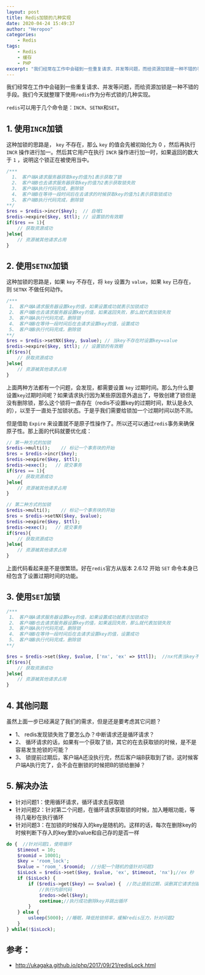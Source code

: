 ```yaml
---
layout: post
title: Redis加锁的几种实现
date: 2020-04-24 15:49:37
author: "Heropoo"
categories: 
    - Redis
tags:
    - Redis
    - 缓存
    - PHP
excerpt: "我们经常在工作中会碰到一些重复请求、并发等问题，而给资源加锁是一种不错的手段。我们今天就整理下使用`redis`作为分布式锁的几种实现。"
---
```


我们经常在工作中会碰到一些重复请求、并发等问题，而给资源加锁是一种不错的手段。我们今天就整理下使用`redis`作为分布式锁的几种实现。

`redis`可以用于几个命令是：`INCR`、`SETNX`和`SET`。

## 1. 使用`INCR`加锁
这种加锁的思路是， `key` 不存在，那么 `key` 的值会先被初始化为 0 ，然后再执行 `INCR` 操作进行加一。然后其它用户在执行 `INCR` 操作进行加一时，如果返回的数大于 `1` ，说明这个锁正在被使用当中。

```php
/***
  1、 客户端A请求服务器获取key的值为1表示获取了锁
  2、 客户端B也去请求服务器获取key的值为2表示获取锁失败
  3、 客户端A执行代码完成，删除锁
  4、 客户端B在等待一段时间后在去请求的时候获取key的值为1表示获取锁成功
  5、 客户端B执行代码完成，删除锁
**/
$res = $redis->incr($key);  // 自增1
$redis->expire($key, $ttl); // 设置锁的有效期
if($res == 1){  
    // 获取资源成功
}else{
    // 资源被其他请求占用
}
```

## 2. 使用`SETNX`加锁
这种加锁的思路是，如果 `key` 不存在，将 `key` 设置为 `value`，如果 `key` 已存在，则 `SETNX` 不做任何动作。 

```php
/***
 1、 客户端A请求服务器设置key的值，如果设置成功就表示加锁成功
 2、 客户端B也去请求服务器设置key的值，如果返回失败，那么就代表加锁失败
 3、 客户端A执行代码完成，删除锁
 4、 客户端B在等待一段时间后在去请求设置key的值，设置成功
 5、 客户端B执行代码完成，删除锁
**/
$res = $redis->setNX($key, $value); // 当key不存在时设置key=value
$redis->expire($key, $ttl); // 设置锁的有效期
if($res){  
    // 获取资源成功
}else{
    // 资源被其他请求占用
}
```

上面两种方法都有一个问题，会发现，都需要设置 `key` 过期时间。那么为什么要设置`key`过期时间呢？如果请求执行因为某些原因意外退出了，导致创建了锁但是没有删除锁，那么这个锁将一直存在（redis不设置key的过期时间，默认是永久的），以至于一直处于加锁状态。于是乎我们需要给锁加一个过期时间以防不测。

但是借助 `Expire` 来设置就不是原子性操作了。所以还可以通过`redis`事务来确保原子性。那上面的代码就要优化成：
```php
// 第一种方式的加锁
$redis->multi();    // 标记一个事务块的开始
$res = $redis->incr($key);  
$redis->expire($key, $ttl);
$redis->exec();   // 提交事务
if($res == 1){  
    // 获取资源成功
}else{
    // 资源被其他请求占用
}

// 第二种方式的加锁
$redis->multi();    // 标记一个事务块的开始
$res = $redis->setNX($key, $value); 
$redis->expire($key, $ttl); 
$redis->exec();   // 提交事务
if($res){  
    // 获取资源成功
}else{
    // 资源被其他请求占用
}
```

上面代码看起来是不是很繁琐。好在`redis`官方从版本 2.6.12 开始 `SET` 命令本身已经包含了设置过期时间的功能。

## 3. 使用`SET`加锁
```php
/*** 
 1、 客户端A请求服务器设置key的值，如果设置成功就表示加锁成功
 2、 客户端B也去请求服务器设置key的值，如果返回失败，那么就代表加锁失败
 3、 客户端A执行代码完成，删除锁
 4、 客户端B在等待一段时间后在去请求设置key的值，设置成功
 5、 客户端B执行代码完成，删除锁
**/    

$res = $redis->set($key, $value, ['nx', 'ex' => $ttl]);  //nx代表当key不存在时设置 ex代表设置过期时间
if($res){  
    // 获取资源成功
}else{
    // 资源被其他请求占用
}
```

## 4. 其他问题
虽然上面一步已经满足了我们的需求，但是还是要考虑其它问题？
- 1、 redis发现锁失败了要怎么办？中断请求还是循环请求？
- 2、 循环请求的话，如果有一个获取了锁，其它的在去获取锁的时候，是不是容易发生抢锁的可能？
- 3、 锁提前过期后，客户端A还没执行完，然后客户端B获取到了锁，这时候客户端A执行完了，会不会在删锁的时候把B的锁给删掉？

## 5. 解决办法
- 针对问题1：使用循环请求，循环请求去获取锁
- 针对问题2：针对第二个问题，在循环请求获取锁的时候，加入睡眠功能，等待几毫秒在执行循环
- 针对问题3：在加锁的时候存入的key是随机的。这样的话，每次在删除key的时候判断下存入的key里的value和自己存的是否一样
```php
do {  //针对问题1，使用循环
    $timeout = 10;
    $roomid = 10001;
    $key = 'room_lock';
    $value = 'room_'.$roomid;  //分配一个随机的值针对问题3
    $isLock = $redis->set($key, $value, 'ex', $timeout, 'nx');//ex 秒
    if ($isLock) {
        if ($redis->get($key) == $value) {  //防止提前过期，误删其它请求创建的锁
            //执行内部代码
            $redos->del($key);
            continue;//执行成功删除key并跳出循环
        }
    } else {
        usleep(5000); //睡眠，降低抢锁频率，缓解redis压力，针对问题2
    }
} while(!$isLock);
```

## 参考：
- http://ukagaka.github.io/php/2017/09/21/redisLock.html

